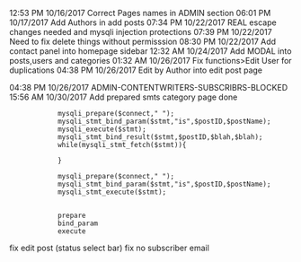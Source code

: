 
12:53 PM 10/16/2017 Correct Pages names in ADMIN section
06:01 PM 10/17/2017 Add Authors in add posts
07:34 PM 10/22/2017 REAL escape changes needed and mysqli injection protections
07:39 PM 10/22/2017 Need to fix delete things without permisssion 
08:30 PM 10/22/2017 Add contact panel into homepage sidebar
12:32 AM 10/24/2017 Add MODAL into posts,users and categories
01:32 AM 10/26/2017 Fix functions>Edit User for duplications 
04:38 PM 10/26/2017 Edit by Author into edit post page

04:38 PM 10/26/2017 ADMIN-CONTENTWRITERS-SUBSCRIBRS-BLOCKED
15:56 AM 10/30/2017 Add prepared smts 
        category page done


                mysqli_prepare($connect," ");
                mysqli_stmt_bind_param($stmt,"is",$postID,$postName);
                mysqli_execute($stmt);
                mysqli_stmt_bind_result($stmt,$postID,$blah,$blah);
                while(mysqli_stmt_fetch($stmt)){

                }

                mysqli_prepare($connect," ");
                mysqli_stmt_bind_param($stmt,"is",$postID,$postName);
                mysqli_stmt_execute($stmt);


                prepare
                bind_param
                execute

fix edit post (status select bar)
fix no subscriber email